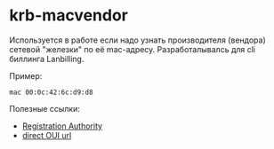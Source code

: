 # krb-macvendor
Используется в работе если надо узнать производителя (вендора) сетевой "железки" по её mac-адресу. Разработалывалсь для cli биллинга Lanbilling.

Пример:

`mac 00:0c:42:6c:d9:d8 `

Полезные ссылки:

- [Registration Authority](https://standards.ieee.org/content/ieee-standards/en/products-services/regauth/index.html)
- [direct OUI url]( http://standards-oui.ieee.org/oui/oui.csv)